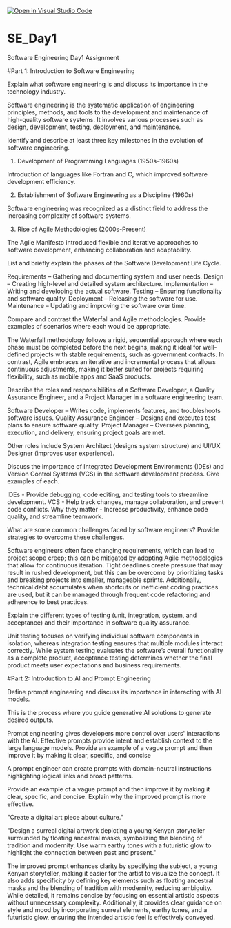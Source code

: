 [![Open in Visual Studio Code](https://classroom.github.com/assets/open-in-vscode-2e0aaae1b6195c2367325f4f02e2d04e9abb55f0b24a779b69b11b9e10269abc.svg)](https://classroom.github.com/online_ide?assignment_repo_id=18396492&assignment_repo_type=AssignmentRepo)
# SE_Day1
Software Engineering Day1 Assignment

#Part 1: Introduction to Software Engineering

Explain what software engineering is and discuss its importance in the technology industry.

Software engineering is the systematic application of engineering principles, methods, and tools to the development and maintenance of high-quality software systems. It involves various processes such as design, development, testing, deployment, and maintenance.

Identify and describe at least three key milestones in the evolution of software engineering.

1. Development of Programming Languages (1950s–1960s)

Introduction of languages like Fortran and C, which improved software development efficiency.

2. Establishment of Software Engineering as a Discipline (1960s)

Software engineering was recognized as a distinct field to address the increasing complexity of software systems.

3. Rise of Agile Methodologies (2000s-Present)
   
The Agile Manifesto introduced flexible and iterative approaches to software development, enhancing collaboration and adaptability.

List and briefly explain the phases of the Software Development Life Cycle.

Requirements – Gathering and documenting system and user needs.
Design – Creating high-level and detailed system architecture.
Implementation – Writing and developing the actual software.
Testing – Ensuring functionality and software quality.
Deployment – Releasing the software for use.
Maintenance – Updating and improving the software over time.

Compare and contrast the Waterfall and Agile methodologies. Provide examples of scenarios where each would be appropriate.

The Waterfall methodology follows a rigid, sequential approach where each phase must be completed before the next begins, making it ideal for well-defined projects with stable requirements, such as government contracts. In contrast, Agile embraces an iterative and incremental process that allows continuous adjustments, making it better suited for projects requiring flexibility, such as mobile apps and SaaS products.

Describe the roles and responsibilities of a Software Developer, a Quality Assurance Engineer, and a Project Manager in a software engineering team.

Software Developer – Writes code, implements features, and troubleshoots software issues.
Quality Assurance Engineer – Designs and executes test plans to ensure software quality.
Project Manager – Oversees planning, execution, and delivery, ensuring project goals are met.

Other roles include System Architect (designs system structure) and UI/UX Designer (improves user experience).

Discuss the importance of Integrated Development Environments (IDEs) and Version Control Systems (VCS) in the software development process. Give examples of each.

IDEs - Provide debugging, code editing, and testing tools to streamline development.
VCS - Help track changes, manage collaboration, and prevent code conflicts.
Why they matter - Increase productivity, enhance code quality, and streamline teamwork.

What are some common challenges faced by software engineers? Provide strategies to overcome these challenges.

Software engineers often face changing requirements, which can lead to project scope creep; this can be mitigated by adopting Agile methodologies that allow for continuous iteration. Tight deadlines create pressure that may result in rushed development, but this can be overcome by prioritizing tasks and breaking projects into smaller, manageable sprints. Additionally, technical debt accumulates when shortcuts or inefficient coding practices are used, but it can be managed through frequent code refactoring and adherence to best practices.

Explain the different types of testing (unit, integration, system, and acceptance) and their importance in software quality assurance.

Unit testing focuses on verifying individual software components in isolation, whereas integration testing ensures that multiple modules interact correctly. While system testing evaluates the software’s overall functionality as a complete product, acceptance testing determines whether the final product meets user expectations and business requirements.


#Part 2: Introduction to AI and Prompt Engineering


Define prompt engineering and discuss its importance in interacting with AI models.

This is the process where you guide generative AI solutions to generate desired outputs.

Prompt engineering gives developers more control over users' interactions with the AI. Effective prompts provide intent and establish context to the large language models. Provide an example of a vague prompt and then improve it by making it clear, specific, and concise

A prompt engineer can create prompts with domain-neutral instructions highlighting logical links and broad patterns.

Provide an example of a vague prompt and then improve it by making it clear, specific, and concise. Explain why the improved prompt is more effective.

"Create a digital art piece about culture."

"Design a surreal digital artwork depicting a young Kenyan storyteller surrounded by floating ancestral masks, symbolizing the blending of tradition and modernity. Use warm earthy tones with a futuristic glow to highlight the connection between past and present."

The improved prompt enhances clarity by specifying the subject, a young Kenyan storyteller, making it easier for the artist to visualize the concept. It also adds specificity by defining key elements such as floating ancestral masks and the blending of tradition with modernity, reducing ambiguity. While detailed, it remains concise by focusing on essential artistic aspects without unnecessary complexity. Additionally, it provides clear guidance on style and mood by incorporating surreal elements, earthy tones, and a futuristic glow, ensuring the intended artistic feel is effectively conveyed.











